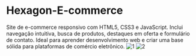 # Hexagon-E-commerce
Site de e-commerce responsivo com HTML5, CSS3 e JavaScript. Inclui navegação intuitiva, busca de produtos, destaques em oferta e formulário de contato. Ideal para aprender desenvolvimento web e criar uma base sólida para plataformas de comércio eletrônico.
![1](https://github.com/user-attachments/assets/3d0a5aca-080c-4c98-811b-dd85fcf4ee09)
![2](https://github.com/user-attachments/assets/724ca5b8-3ec0-48e8-9d58-1dd2dfcbe6a6)
